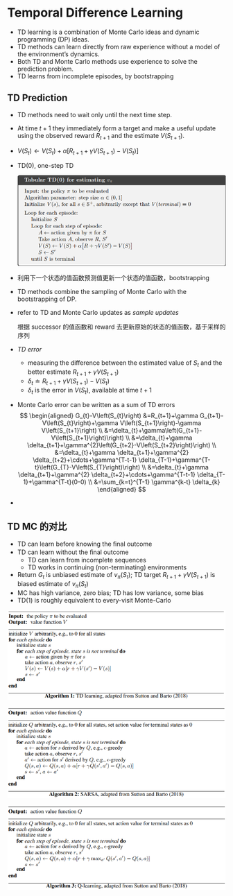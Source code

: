 # Temporal Difference Learning

- TD learning is a combination of Monte Carlo ideas and dynamic programming (DP) ideas. 
- TD methods can learn directly from raw experience without a model of the environment’s dynamics. 
- Both TD and Monte Carlo methods use experience to solve the prediction problem.  
- TD learns from incomplete episodes, by bootstrapping

## TD Prediction 

- TD methods need to wait only until the next time step.  

- At time $t + 1$ they immediately form a target and make a useful update using the observed reward $R_{t+1}$ and the estimate $V (S_{t+1})$. 

- $V\left(S_{t}\right) \leftarrow V\left(S_{t}\right)+\alpha\left[R_{t+1}+\gamma V\left(S_{t+1}\right)-V\left(S_{t}\right)\right]$ 

- TD(0), one-step TD 

  ![pseudocode-TD(0)](pictures/pseudocode-TD(0).png)

- 利用下一个状态的值函数预测值更新一个状态的值函数，bootstrapping 

- TD methods combine the sampling of Monte Carlo with the bootstrapping of DP. 

- refer to TD and Monte Carlo updates as *sample updates* 

  根据 successor 的值函数和 reward 去更新原始的状态的值函数，基于采样的序列

- *TD error* 

  - measuring the difference between the estimated value of $S_t$ and the better estimate $R_{t+1}+\gamma V\left(S_{t+1}\right)$ 
  - $\delta _t \doteq R_{t+1}+\gamma V\left(S_{t+1}\right)-V\left(S_{t}\right)$ 
  - $\delta_t$ is the error in $V (S_t)$, available at time $t + 1$ 

- Monte Carlo error can be written as a sum of TD errors 
  $$
  \begin{aligned} G_{t}-V\left(S_{t}\right) &=R_{t+1}+\gamma G_{t+1}-V\left(S_{t}\right)+\gamma V\left(S_{t+1}\right)-\gamma V\left(S_{t+1}\right) \\ &=\delta_{t}+\gamma\left(G_{t+1}-V\left(S_{t+1}\right)\right) \\ &=\delta_{t}+\gamma \delta_{t+1}+\gamma^{2}\left(G_{t+2}-V\left(S_{t+2}\right)\right) \\ &=\delta_{t}+\gamma \delta_{t+1}+\gamma^{2} \delta_{t+2}+\cdots+\gamma^{T-t-1} \delta_{T-1}+\gamma^{T-t}\left(G_{T}-V\left(S_{T}\right)\right) \\ &=\delta_{t}+\gamma \delta_{t+1}+\gamma^{2} \delta_{t+2}+\cdots+\gamma^{T-t-1} \delta_{T-1}+\gamma^{T-t}(0-0) \\ &=\sum_{k=t}^{T-1} \gamma^{k-t} \delta_{k} \end{aligned}
  $$

- 

## TD MC 的对比

- TD can learn before knowing the ﬁnal outcome 
- TD can learn without the ﬁnal outcome
  - TD can learn from incomplete sequences
  - TD works in continuing (non-terminating) environments 
- Return $G_t$ is unbiased estimate of $v_\pi(S_t)$; TD target $R_{t+1}+\gamma V\left(S_{t+1}\right)$ is biased estimate of $v_\pi(S_t)$ 
- MC has high variance, zero bias; TD has low variance, some bias 
- TD(1) is roughly equivalent to every-visit Monte-Carlo



![pseudocode-TD-learning](pictures/pseudocode-TD-learning.png)



![pseudocode-SARSA](pictures/pseudocode-SARSA.png)



![pseudocode-q-learning](pictures/pseudocode-q-learning.png)

